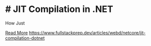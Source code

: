 # # JIT Compilation in .NET

How Just

[Read More](https://www.fullstackprep.dev/articles/webd/netcore/jit-compilation-dotnet) https://www.fullstackprep.dev/articles/webd/netcore/jit-compilation-dotnet